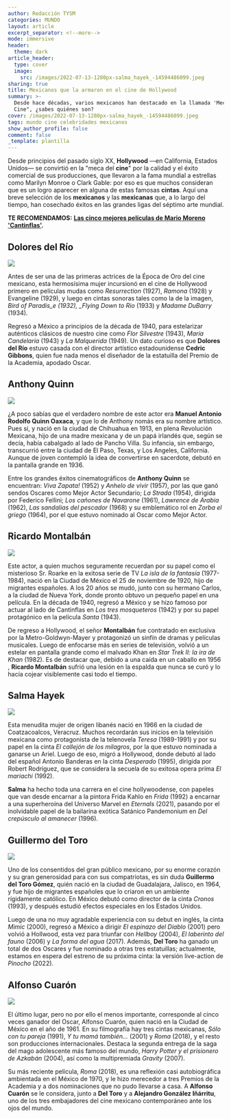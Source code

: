 ```yaml
---
author: Redacción TYSM
categories: MUNDO
layout: article
excerpt_separator: <!--more-->
mode: immersive
header:
  theme: dark
article_header:
  type: cover
  image:
    src: /images/2022-07-13-1280px-salma_hayek_-14594486099.jpeg
sharing: true
title: Mexicanos que la armaron en el cine de Hollywood
summary: >-
  Desde hace décadas, varios mexicanos han destacado en la llamada 'Meca del
  Cine", ¿sabes quiénes son?
cover: /images/2022-07-13-1280px-salma_hayek_-14594486099.jpeg
tags: mundo cine celebridades mexicanos
show_author_profile: false
comment: false
_template: plantilla
---
```







Desde principios del pasado siglo XX, **Hollywood** —en California, Estados Unidos— se convirtió en la "meca del **cine**" por la calidad y el éxito comercial de sus producciones, que llevaron a la fama mundial a estrellas como Marilyn Monroe o Clark Gable: por eso es que muchos consideran que es un logro aparecer en alguna de estas famosas **cintas**. Aquí una breve selección de los **mexicanos** y las **mexicanas** que, a lo largo del tiempo, han cosechado éxitos en las grandes ligas del séptimo arte mundial.

**TE RECOMENDAMOS:** [**Las cinco mejores películas de Mario Moreno 'Cantinflas'**](https://blog.tonoysumariachi.com/mexicanisimos/2022/09/26/las-cinco-mejores-peliculas-de-mario-moreno-cantinflas.html)**.**

## Dolores del Río

![](https://upload.wikimedia.org/wikipedia/commons/thumb/7/78/Bird_of_Paradise_%281932%29_2.jpg/1024px-Bird_of_Paradise_%281932%29_2.jpg)

Antes de ser una de las primeras actrices de la Época de Oro del cine mexicano, esta hermosísima mujer incursionó en el cine de Hollywood primero en películas mudas como _Resurrection_ (1927), _Ramona_ (1928) y Evangeline (1929), y luego en cintas sonoras tales como la de la imagen, _Bird of Paradis_e (1932), \_Flying Down to Rio_ (1933) y _Madame DuBarry_ (1934).

Regresó a México a principios de la década de 1940, para estelarizar auténticos clásicos de nuestro cine como _Flor Silvestre_ (1943), _María Candelaria_ (1943) y _La Malquerida_ (1949). Un dato curioso es que **Dolores del Río** estuvo casada con el director artístico estadounidense **Cedric Gibbons**, quien fue nada menos el diseñador de la estatuilla del Premio de la Academia, apodado Oscar.

## Anthony Quinn

![](https://upload.wikimedia.org/wikipedia/commons/thumb/c/c0/Anthony_Quinn_200.jpg/674px-Anthony_Quinn_200.jpg)

¿A poco sabías que el verdadero nombre de este actor era **Manuel Antonio Rodolfo Quinn Oaxaca**, y que lo de Anthony nomás era su nombre artístico. Pues sí, y nació en la ciudad de Chihuahua en 1913, en plena Revolución Mexicana, hijo de una madre mexicana y de un papá irlandés que, según se decía, había cabalgado al lado de Pancho Villa. Su infancia, sin embargo, transcurrió entre la ciudad de El Paso, Texas, y Los Angeles, California. Aunque de joven contempló la idea de convertirse en sacerdote, debutó en la pantalla grande en 1936.

Entre los grandes éxitos cinematográficos de **Anthony Quinn** se encuentran: _Viva Zapata!_ (1952) y _Anhelo de vivir_ (1957), por las que ganó sendos Oscares como Mejor Actor Secundario; _La Strada_ (1954), dirigida por Federico Fellini; _Los cañones de Navarone_ (1961), _Lawrence de Arabia_ (1962), _Las sandalias del pescador_ (1968) y su emblemático rol en _Zorba el griego_ (1964), por el que estuvo nominado al Oscar como Mejor Actor.

## Ricardo Montalbán

![](https://upload.wikimedia.org/wikipedia/commons/2/27/Ricardo_Montalban_Herve_Villechaize_Fantasy_Island_1977_cropped.JPG)

Este actor, a quien muchos seguramente recuerdan por su papel como el misterioso Sr. Roarke en la exitosa serie de TV _La isla de la fantasía_ (1977-1984), nació en la Ciudad de México el 25 de noviembre de 1920, hijo de migrantes españoles. A los 20 años se mudó, junto con su hermano Carlos, a la ciudad de Nueva York, donde pronto obtuvo un pequeño papel en una película. En la década de 1940, regresó a México y se hizo famoso por actuar al lado de Cantinflas en _Los tres mosqueteros_ (1942) y por su papel protagónico en la película _Santa_ (1943).

De regreso a Hollywood, el señor **Montalbán** fue contratado en exclusiva por la Metro-Goldwyn-Mayer y protagonizó un sinfín de dramas y películas musicales. Luego de enfocarse más en series de televisión, volvió a un estelar en pantalla grande como el malvado Khan en _Star Trek II: la ira de Khan_ (1982). Es de destacar que, debido a una caída en un caballo en 1956 , **Ricardo Montalbán** sufrió una lesión en la espalda que nunca se curó y lo hacía cojear visiblemente casi todo el tiempo.

## Salma Hayek

![](https://upload.wikimedia.org/wikipedia/commons/thumb/9/92/Salma_Hayek_by_Gage_Skidmore.jpg/689px-Salma_Hayek_by_Gage_Skidmore.jpg)

Esta menudita mujer de origen libanés nació en 1966 en la ciudad de Coatzacoalcos, Veracruz. Muchos recordarán sus inicios en la televisión mexicana como protagonista de la telenovela _Teresa_ (1989-1991) y por su papel en la cinta _El callejón de los milagros_, por la que estuvo nominada a ganarse un Ariel. Luego de eso, migró a Hollywood, donde debutó al lado del español Antonio Banderas en la cinta _Desperado_ (1995), dirigida por Robert Rodríguez, que se considera la secuela de su exitosa opera prima _El mariachi_ (1992).

**Salma** ha hecho toda una carrera en el cine hollywoodense, con papeles que van desde encarnar a la pintora Frida Kahlo en _Frida_ (1992) a encarnar a una superheroína del Universo Marvel en _Eternals_ (2021), pasando por el inolvidable papel de la bailarina exótica Satánico Pandemonium en _Del crepúsculo al amanecer_ (1996).

## Guillermo del Toro

![](https://upload.wikimedia.org/wikipedia/commons/thumb/d/df/Guillermo_del_Toro_%288608482467%29.jpg/1024px-Guillermo_del_Toro_%288608482467%29.jpg)

Uno de los consentidos del gran público mexicano, por su enorme corazón y su gran generosidad para con sus compatriotas, es sin duda **Guillermo del Toro Gómez**, quién nació en la ciudad de Guadalajara, Jalisco, en 1964, y fue hijo de migrantes españoles que lo criaron en un ambiente rígidamente católico. En México debutó como director de la cinta _Cronos_ (1993), y después estudió efectos especiales en los Estados Unidos.

Luego de una no muy agradable experiencia con su debut en inglés, la cinta _Mimic_ (2000), regresó a México a dirigir _El espinazo del Diablo_ (2001) pero volvió a Hollwood, esta vez para triunfar con _Hellboy_ (2004), _El laberinto del fauno_ (2006) y _La forma del agua_ (2017). Además, **Del Toro** ha ganado un total de dos Oscares y fue nominado a otras tres estatuillas; actualmente, estamos en espera del estreno de su próxima cinta: la versión live-action de _Pinocho_ (2022).

## Alfonso Cuarón

![](https://upload.wikimedia.org/wikipedia/commons/thumb/1/10/Desierto_01_%2820880136003%29.jpg/732px-Desierto_01_%2820880136003%29.jpg)

El último lugar, pero no por ello el menos importante, corresponde al cinco veces ganador del Oscar, Alfonso Cuarón, quien nació en la Ciudad de México en el año de 1961. En su filmografía hay tres cintas mexicanas, _Sólo con tu pareja_ (1991), _Y tu mamá también…_ (2001) y _Roma_ (2018), y el resto son producciones internacionales. Destaca la segunda entrega de la saga del mago adolescente más famoso del mundo, _Harry Potter y el prisionero de Azkabán_ (2004), así como la multipremiada _Gravity_ (2007).

Su más reciente película, _Roma_ (2018), es una reflexión casi autobiográfica ambientada en el México de 1970, y le hizo merecedor a tres Premios de la Academia y a dos nominaciones que no pudo llevarse a casa. A **Alfonso Cuarón** se le considera, junto a **Del Toro** y a **Alejandro González Iñárritu**, uno de los tres embajadores del cine mexicano contemporáneo ante los ojos del mundo.
